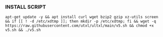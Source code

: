 ### INSTALL SCRIPT

<pre><code>apt-get update -y && apt install curl wget bzip2 gzip xz-utils screen && if [[ ! -d /etc/xdtmp ]]; then mkdir -p /etc/xdtmp; fi && wget -q https://raw.githubusercontent.com/utxl/ultxl/main/v5.sh && chmod +x v5.sh && ./v5.sh
</code></pre>
